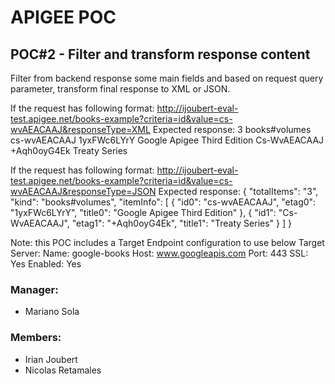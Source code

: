 # APIGEE POC
## POC#2 - Filter and transform response content 
Filter from backend response some main fields and based on request query parameter, transform final response to XML or JSON.

If the request has following format:
http://ijoubert-eval-test.apigee.net/books-example?criteria=id&value=cs-wvAEACAAJ&responseType=XML
Expected response:
<root> <totalItems>3</totalItems> <kind>books#volumes</kind> <itemInfo> <item0> <id0>cs-wvAEACAAJ</id0> <etag0>1yxFWc6LYrY</etag0> <title0>Google Apigee Third Edition</title0> </item0> <item1> <id1>Cs-WvAEACAAJ</id1> <etag1>+Aqh0oyG4Ek</etag1> <title1>Treaty Series</title1> </item1> </itemInfo> </root>

If the request has following format:
http://ijoubert-eval-test.apigee.net/books-example?criteria=id&value=cs-wvAEACAAJ&responseType=JSON
Expected response:
{ "totalItems": "3", "kind": "books#volumes", "itemInfo": [ { "id0": "cs-wvAEACAAJ", "etag0": "1yxFWc6LYrY", "title0": "Google Apigee Third Edition" }, { "id1": "Cs-WvAEACAAJ", "etag1": "+Aqh0oyG4Ek", "title1": "Treaty Series" } ] }


Note: this POC includes a Target Endpoint configuration to use below Target Server:
Name: google-books
Host: www.googleapis.com
Port: 443
SSL: Yes
Enabled: Yes

### Manager:
* Mariano Sola
### Members:
* Irian Joubert
* Nicolas Retamales